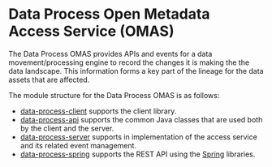 <!-- SPDX-License-Identifier: CC-BY-4.0 -->
<!-- Copyright Contributors to the ODPi Egeria project. -->

# Data Process Open Metadata Access Service (OMAS)

The Data Process OMAS provides APIs and events for a data movement/processing
engine to record the changes it is making the the data landscape. 
This information forms a key part of the lineage for the data assets that
are affected.

The module structure for the Data Process OMAS is as follows:

* [data-process-client](data-process-client) supports the client library.
* [data-process-api](data-process-api) supports the common Java classes that are used both by the client and the server.
* [data-process-server](data-process-server) supports in implementation of the access service and its related event management.
* [data-process-spring](data-process-spring) supports the REST API using the [Spring](../../../developer-resources/Spring.md) libraries.
